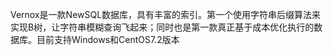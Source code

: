 Vernox是一款NewSQL数据库，具有丰富的索引。第一个使用字符串后缀算法来实现B树，让字符串模糊查询飞起来；同时也是第一款真正基于成本优化执行的数据库。目前支持Windows和CentOS7.2版本

